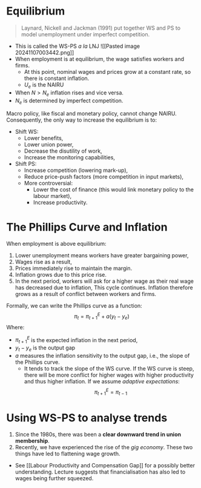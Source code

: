 # Equilibrium
>Laynard, Nickell and Jackman (1991) put together WS and PS to model unemployment under imperfect competition.
- This is called the WS-PS *a la* LNJ
![[Pasted image 20241107003442.png]]
- When employment is at equilibrium, the wage satisfies workers and firms.
	- At this point, nominal wages and prices grow at a constant rate, so there is constant inflation.
	- $U_{e}$ is the NAIRU
- When $N>N_{e}$ inflation rises and vice versa.
- $N_{e}$ is determined by imperfect competition.

Macro policy, like fiscal and monetary policy, cannot change NAIRU. Consequently, the only way to increase the equilibrium is to:
- Shift WS:
	- Lower benefits,
	- Lower union power,
	- Decrease the disutility of work,
	- Increase the monitoring capabilities,
- Shift PS:
	- Increase competition (lowering mark-up),
	- Reduce price-push factors (more competition in input markets),
	- More controversial:
		- Lower the cost of finance (this would link monetary policy to the labour market),
		- Increase productivity.
# The Phillips Curve and Inflation
When employment is above equilibrium:
1. Lower unemployment means workers have greater bargaining power,
2. Wages rise as a result,
3. Prices immediately rise to maintain the margin.
4. Inflation grows due to this price rise.
5. In the next period, workers will ask for a higher wage as their real wage has decreased due to inflation,
This cycle continues.
Inflation therefore grows as a result of conflict between workers and firms.

Formally, we can write the Phillips curve as a function:
$$
\pi_{t}=\pi_{t+1}^E+a(y_{t}-y_{e})
$$
Where:
- $\pi_{t+1}^E$ is the expected inflation in the next period,
- $y_{t}-y_{e}$ is the output gap
- $a$ measures the inflation sensitivity to the output gap, i.e., the slope of the Phillips curve.
	- It tends to track the slope of the WS curve. If the WS curve is steep, there will be more conflict for higher wages with higher productivity and thus higher inflation.
If we assume *adaptive expectations*:
$$
\pi_{t+1}^E=\pi_{t-1}
$$
# Using WS-PS to analyse trends
1. Since the 1980s, there was been a **clear downward trend in union membership**.
2. Recently, we have experienced the rise of the *gig economy*.
These two things have led to flattening wage growth.
- See [[Labour Productivity and Compensation Gap]] for a possibly better understanding.
Lecture suggests that financialisation has also led to wages being further squeezed. 